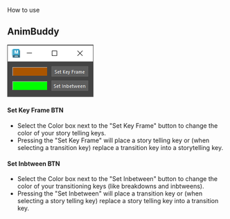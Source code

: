 How to use
## AnimBuddy
!['tool screen shot'](Assets/CaptureCorrect.PNG)

#### Set Key Frame BTN
* Select the Color box next to the "Set Key Frame" button to change the color of your story telling keys.
* Pressing the "Set Key Frame" will place a story telling key or (when selecting a transition key) replace a transition key into a storytelling key.


#### Set Inbtween BTN
* Select the Color box next to the "Set Inbetween" button to change the color of your transitioning keys (like breakdowns and inbtweens).
* Pressing the "Set Inbetween" will place a transition key or (when selecting a story telling key) replace a story telling key into a transition key.
